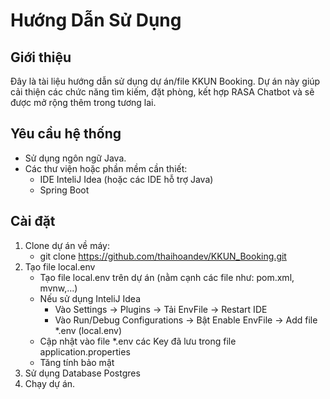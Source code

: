 # Hướng Dẫn Sử Dụng

## Giới thiệu
Đây là tài liệu hướng dẫn sử dụng dự án/file KKUN Booking. Dự án này giúp cải thiện các chức năng tìm kiếm, đặt phòng, kết hợp RASA Chatbot và sẽ được mở rộng thêm trong tương lai.

## Yêu cầu hệ thống
- Sử dụng ngôn ngữ Java.
- Các thư viện hoặc phần mềm cần thiết:
  - IDE InteliJ Idea (hoặc các IDE hỗ trợ Java)
  - Spring Boot
## Cài đặt
1. Clone dự án về máy:
   - git clone https://github.com/thaihoandev/KKUN_Booking.git
2. Tạo file local.env
   - Tạo file local.env trên dự án (nằm cạnh các file như: pom.xml, mvnw,...)
   - Nếu sử dụng InteliJ Idea
       - Vào Settings -> Plugins -> Tải EnvFile -> Restart IDE
       - Vào Run/Debug Configurations -> Bật Enable EnvFile -> Add file *.env (local.env) 
   - Cập nhật vào file *.env các Key đã lưu trong file application.properties
   - Tăng tính bảo mật
4. Sử dụng Database Postgres
5. Chạy dự án.
